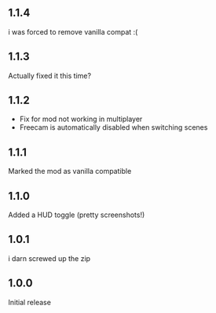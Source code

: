 ## 1.1.4
i was forced to remove vanilla compat :(

## 1.1.3
Actually fixed it this time?

## 1.1.2
- Fix for mod not working in multiplayer
- Freecam is automatically disabled when switching scenes

## 1.1.1
Marked the mod as vanilla compatible

## 1.1.0
Added a HUD toggle (pretty screenshots!)

## 1.0.1
i darn screwed up the zip

## 1.0.0
Initial release